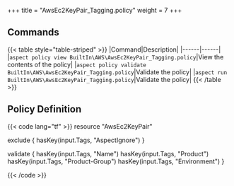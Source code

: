 +++
title = "AwsEc2KeyPair_Tagging.policy"
weight = 7
+++

## Commands

{{< table style="table-striped" >}}
|Command|Description|
|------|------|
|`aspect policy view BuiltIn\AWS\AwsEc2KeyPair_Tagging.policy`|View the contents of the policy|
|`aspect policy validate BuiltIn\AWS\AwsEc2KeyPair_Tagging.policy`|Validate the policy|
|`aspect run BuiltIn\AWS\AwsEc2KeyPair_Tagging.policy`|Validate the policy|
{{< /table >}}

## Policy Definition
{{< code lang="tf" >}}
resource "AwsEc2KeyPair"

exclude {
    hasKey(input.Tags, "AspectIgnore")
}

validate {
    hasKey(input.Tags, "Name")
    hasKey(input.Tags, "Product")
    hasKey(input.Tags, "Product-Group")
    hasKey(input.Tags, "Environment")
}

{{< /code >}}

